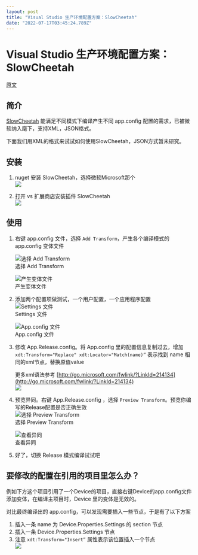 ```yaml
---
layout: post
title: "Visual Studio 生产环境配置方案：SlowCheetah"
date: "2022-07-17T03:45:24.789Z"
---
```

Visual Studio 生产环境配置方案：SlowCheetah
==================================

[原文](https://zhouxc.notion.site/Visual-Studio-SlowCheetah-28972b9bbff54a21810bd3741071f0ff)

简介
--

[SlowCheetah](https://github.com/microsoft/slow-cheetah) 能满足不同模式下编译产生不同 app.config 配置的需求，已被微软纳入麾下，支持XML，JSON格式。

下面我们用XML的格式来试试如何使用SlowCheetah，JSON方式暂未研究。

安装
--

1.  nuget 安装 SlowCheetah，选择微软Microsoft那个  
    ![](https://img2022.cnblogs.com/blog/645649/202207/645649-20220716190303678-1573152710.png)
    
2.  打开 vs 扩展商店安装插件 SlowCheetah  
    ![](https://img2022.cnblogs.com/blog/645649/202207/645649-20220716190323445-985609324.png)
    

使用
--

1.  右键 app.config 文件，选择 `Add Transform`，产生各个编译模式的 app.config 变体文件
    
    ![选择 Add Transform](https://img2022.cnblogs.com/blog/645649/202207/645649-20220716190441781-138127831.png)  
    选择 Add Transform
    
    ![产生变体文件](https://img2022.cnblogs.com/blog/645649/202207/645649-20220716190457875-240641249.png)  
    产生变体文件
    
2.  添加两个配置项做测试，一个用户配置，一个应用程序配置  
    ![Settings 文件](https://img2022.cnblogs.com/blog/645649/202207/645649-20220716190554748-582884460.png)  
    Settings 文件
    
    ![App.config 文件](https://img2022.cnblogs.com/blog/645649/202207/645649-20220716190606752-1174966399.png)  
    App.config 文件
    
3.  修改 App.Release.config。将 App.config 里的配置信息复制过去，增加 `xdt:Transform="Replace" xdt:Locator="Match(name)”` 表示找到 name 相同的xml节点，替换原值value
    
    更多xml语法参考 [http://go.microsoft.com/fwlink/?LinkId=214134](http://go.microsoft.com/fwlink/?LinkId=214134)  
    ![](https://img2022.cnblogs.com/blog/645649/202207/645649-20220716190903953-1105115484.png)
    
4.  预览异同。右键 App.Release.config ，选择 `Preview Transform`。预览你编写的Release配置是否正确生效  
    ![选择 Preview Transform](https://img2022.cnblogs.com/blog/645649/202207/645649-20220716190930073-1624470710.png)  
    选择 Preview Transform
    
    ![查看异同](https://img2022.cnblogs.com/blog/645649/202207/645649-20220716190945687-932849324.png)  
    查看异同
    
5.  好了，切换 Release 模式编译试试吧
    

要修改的配置在引用的项目里怎么办？
-----------------

例如下方这个项目引用了一个Device的项目，直接右键Device的app.config文件添加变体，在编译主项目时，Device 里的变体是无效的。

对比最终编译出的 app.config，可以发现需要插入一些节点，于是有了以下方案

1.  插入一条 name 为 Device.Properties.Settings 的 section 节点
2.  插入一条 Device.Properties.Settings 节点
3.  注意 `xdt:Transform="Insert”` 属性表示该位置插入一个节点  
    ![](https://img2022.cnblogs.com/blog/645649/202207/645649-20220716191006659-1974969550.png)